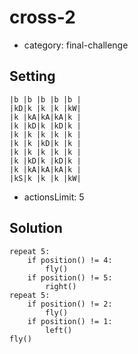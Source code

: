 # cross-2
- category: final-challenge

## Setting

```
|b |b |b |b |b |
|kD|k |k |k |kW|
|k |kA|kA|kA|k |
|k |kD|k |kD|k |
|k |k |k |k |k |
|k |k |kD|k |k |
|k |k |k |k |k |
|k |kD|k |kD|k |
|k |kA|kA|kA|k |
|kS|k |k |k |kW|
```

- actionsLimit: 5

## Solution

```
repeat 5:
    if position() != 4:
        fly()
    if position() != 5:
        right()
repeat 5:
    if position() != 2:
        fly()
    if position() != 1:
        left()
fly()
```

